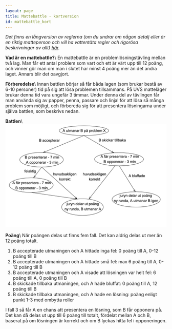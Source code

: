 ```yaml
---
layout: page
title: Mattebattle - kortversion
id: mattebattle_kort
---
```


*Det finns en långversion av reglerna (om du undrar om någon detalj eller är en riktig matteperson och vill ha vattentäta regler och rigorösa beskrivningar av allt) [här](/mattebattle/mattebattle_lang).*

**Vad är en mattebattle?**\\
En mattebattle är en problemlösningstävling mellan två lag. Man får ett antal problem som vart och ett är värt upp till 12 poäng, och vinner gör man om man i slutet har minst 4 poäng mer än det andra laget. Annars blir det oavgjort.

**Förberedelse**\\
Innan battlen börjar så får båda lagen (som brukar bestå av 6-10 personer) tid på sig att lösa problemen tillsammans. På UVS matteläger brukar denna tid vara ungefär 3 timmar. Under denna del av tävlingen får man använda sig av papper, penna, passare och linjal för att lösa så många problem som möjligt, och förbereda sig för att presentera lösningarna under själva battlen, som beskrivs nedan.

**Battlen**\\
<img style="float: center" src="/imgs/mattebattle.png" alt="drawing" width="800"/>


**Poäng**\\
När poängen delas ut finns fem fall. Det kan aldrig delas ut mer än 12 poäng totalt.
1. B accepterade utmaningen och A hittade inga fel: 0 poäng till A, 0-12 poäng till B
2. B accepterade utmaningen och A hittade små fel: max 6 poäng till A, 0-12 poäng till B
3. B accepterade utmaningen och A visade att lösningen var helt fel: 6 poäng till A, 0 poäng till B
4. B skickade tillbaka utmaningen, och A hade bluffat: 0 poäng till A, 12 poäng till B
5. B skickade tillbaka utmaningen, och A hade en lösning: poäng enligt punkt 1-3 med ombytta roller

I fall 3 så får A en chans att presentera en lösning, som B får opponera på. Det kan då delas ut
upp till 6 poäng till totalt, fördelat mellan A och B, baserat på om lösningen är korrekt och om B
lyckas hitta fel i opponeringen.
